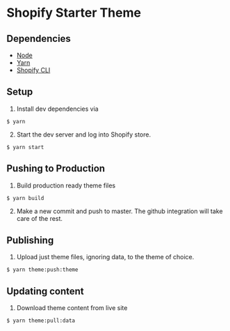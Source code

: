 # Shopify Starter Theme

## Dependencies

-   [Node](http://nodejs.org/)
-   [Yarn](https://yarnpkg.com/en/)
-   [Shopify CLI](https://github.com/Shopify/shopify-cli)

## Setup

1. Install dev dependencies via

```
$ yarn
```

2. Start the dev server and log into Shopify store.

```
$ yarn start
```

## Pushing to Production

1. Build production ready theme files

```
$ yarn build
```

2. Make a new commit and push to master. The github integration will take care of the rest.

## Publishing

1. Upload just theme files, ignoring data, to the theme of choice.

```
$ yarn theme:push:theme
```

## Updating content

1. Download theme content from live site

```
$ yarn theme:pull:data
```
